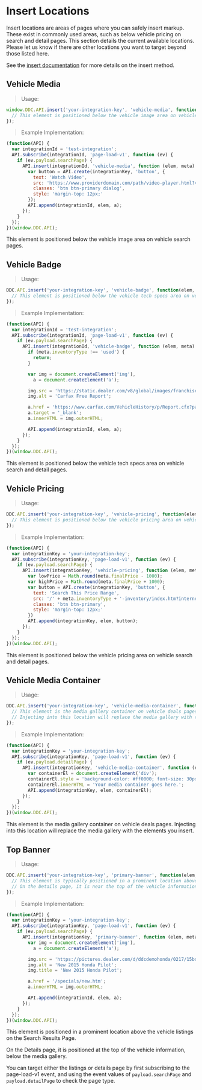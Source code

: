 # Insert Locations

Insert locations are areas of pages where you can safely insert markup. These exist in commonly used areas, such as below vehicle pricing on search and detail pages. This section details the current available locations. Please let us know if there are other locations you want to target beyond those listed here.

See the <a href="#ddc-api-insert-key-name-callback-elem-meta">insert documentation</a> for more details on the insert method.

## Vehicle Media

> Usage:

```javascript
window.DDC.API.insert('your-integration-key', 'vehicle-media', function(elem, meta) {
  // This element is positioned below the vehicle image area on vehicle search pages.
});
```

> Example Implementation:

```javascript
(function(API) {
  var integrationId = 'test-integration';
  API.subscribe(integrationId, 'page-load-v1', function (ev) {
    if (ev.payload.searchPage) {
      API.insert(integrationId, 'vehicle-media', function (elem, meta) {
        var button = API.create(integrationKey, 'button', {
          text: 'Watch Video',
          src: 'https://www.providerdomain.com/path/video-player.html?vin=' + meta.vin,
          classes: 'btn btn-primary dialog',
          style: 'margin-top: 12px;'
        });
        API.append(integrationId, elem, a);
      });
    }
  });
})(window.DDC.API);
```

This element is positioned below the vehicle image area on vehicle search pages.

## Vehicle Badge

> Usage:

```javascript
DDC.API.insert('your-integration-key', 'vehicle-badge', function(elem, meta) {
  // This element is positioned below the vehicle tech specs area on vehicle search and detail pages.
});
```

> Example Implementation:

```javascript
(function(API) {
  var integrationId = 'test-integration';
  API.subscribe(integrationId, 'page-load-v1', function (ev) {
    if (ev.payload.searchPage) {
      API.insert(integrationId, 'vehicle-badge', function (elem, meta) {
        if (meta.inventoryType !== 'used') {
          return;
        }

        var img = document.createElement('img'),
          a = document.createElement('a');

        img.src = 'https://static.dealer.com/v8/global/images/franchise/white/logo-certified-carfax-free-lrg.png';
        img.alt = 'Carfax Free Report';

        a.href = 'https://www.carfax.com/VehicleHistory/p/Report.cfx?partner=DLR_3&vin=' + meta.vin;
        a.target = '_blank';
        a.innerHTML = img.outerHTML;

        API.append(integrationId, elem, a);
      });
    }
  });
})(window.DDC.API);
```

This element is positioned below the vehicle tech specs area on vehicle search and detail pages.


## Vehicle Pricing

> Usage:

```javascript
DDC.API.insert('your-integration-key', 'vehicle-pricing', function(elem, meta) {
  // This element is positioned below the vehicle pricing area on vehicle search and detail pages.
});
```

> Example Implementation:

```javascript
(function(API) {
  var integrationKey = 'your-integration-key';
  API.subscribe(integrationKey, 'page-load-v1', function (ev) {
    if (ev.payload.searchPage) {
      API.insert(integrationKey, 'vehicle-pricing', function (elem, meta) {
        var lowPrice = Math.round(meta.finalPrice - 1000);
        var highPrice = Math.round(meta.finalPrice + 1000);
        var button = API.create(integrationKey, 'button', {
          text: 'Search This Price Range',
          src: '/' + meta.inventoryType + '-inventory/index.htm?internetPrice=' + lowPrice.toString() + '-' + highPrice.toString(),
          classes: 'btn btn-primary',
          style: 'margin-top: 12px;'
        })
        API.append(integrationKey, elem, button);
      });
    }
  });
})(window.DDC.API);
```

This element is positioned below the vehicle pricing area on vehicle search and detail pages.

## Vehicle Media Container

> Usage:

```javascript
DDC.API.insert('your-integration-key', 'vehicle-media-container', function(elem, meta) {
  // This element is the media gallery container on vehicle deals pages.
  // Injecting into this location will replace the media gallery with the elements you insert.
});
```

> Example Implementation:

```javascript
(function(API) {
  var integrationKey = 'your-integration-key';
  API.subscribe(integrationKey, 'page-load-v1', function (ev) {
    if (ev.payload.detailPage) {
      API.insert(integrationKey, 'vehicle-media-container', function (elem, meta) {
        var containerEl = document.createElement('div');
        containerEl.style = 'background-color: #ff0000; font-size: 30px; width: 100%; height: 100%';
        containerEl.innerHTML = 'Your media container goes here.';
        API.append(integrationKey, elem, containerEl);
      });
    }
  });
})(window.DDC.API);
```

This element is the media gallery container on vehicle deals pages. Injecting into this location will replace the media gallery with the elements you insert.

## Top Banner

> Usage:

```javascript
DDC.API.insert('your-integration-key', 'primary-banner', function(elem, meta) {
  // This element is typically positioned in a prominent location above the vehicle listings on the Search Results Page.
  // On the Details page, it is near the top of the vehicle information, below the media gallery.
});
```

> Example Implementation:

```javascript
(function(API) {
  var integrationKey = 'your-integration-key';
  API.subscribe(integrationKey, 'page-load-v1', function (ev) {
    if (ev.payload.searchPage) {
      API.insert(integrationKey, 'primary-banner', function (elem, meta) {
        var img = document.createElement('img'),
          a = document.createElement('a');

        img.src = 'https://pictures.dealer.com/d/ddcdemohonda/0217/15bd9bd8ecf0b2a292a91cecb08c595bx.jpg';
        img.alt = 'New 2015 Honda Pilot';
        img.title = 'New 2015 Honda Pilot';

        a.href = '/specials/new.htm';
        a.innerHTML = img.outerHTML;

        API.append(integrationId, elem, a);
      });
    }
  });
})(window.DDC.API);
```

This element is positioned in a prominent location above the vehicle listings on the Search Results Page.

On the Details page, it is positioned at the top of the vehicle information, below the media gallery.

You can target either the listings or details page by first subscribing to the page-load-v1 event, and using the event values of `payload.searchPage` and `payload.detailPage` to check the page type.
